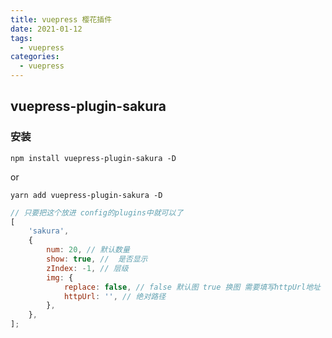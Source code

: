 ```yaml
---
title: vuepress 樱花插件
date: 2021-01-12
tags:
  - vuepress
categories:
  - vuepress
---
```


## vuepress-plugin-sakura

### 安装

`npm install vuepress-plugin-sakura -D`

or

`yarn add vuepress-plugin-sakura -D`

```js
// 只要把这个放进 config的plugins中就可以了
[
	'sakura',
	{
		num: 20, // 默认数量
		show: true, //  是否显示
		zIndex: -1, // 层级
		img: {
			replace: false, // false 默认图 true 换图 需要填写httpUrl地址
			httpUrl: '', // 绝对路径
		},
	},
];
```
